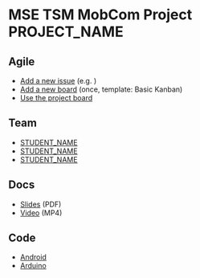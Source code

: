 # MSE TSM MobCom Project PROJECT_NAME

## Agile
* [Add a new issue](../../issues/new) (e.g. )
* [Add a new board](../../projects/new) (once, template: Basic Kanban)
* [Use the project board](../../projects/1)

## Team
* [STUDENT_NAME](https://github.com/USER_NAME)
* [STUDENT_NAME](https://github.com/USER_NAME)
* [STUDENT_NAME](https://github.com/USER_NAME)

## Docs
* [Slides](Docs/Slides.pdf) (PDF)
* [Video](Docs/Video.mp4) (MP4)

## Code
* [Android](Android)
* [Arduino](Arduino)
